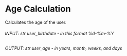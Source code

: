 # Age Calculation
Calculates the age of the user.

###### INPUT: str user_birthdate - in this format %d-%m-%Y
###### OUTPUT: str user_age - in years, month, weeks, and days